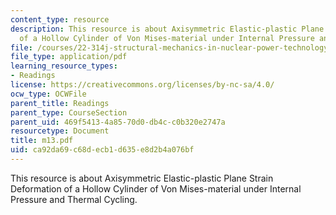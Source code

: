 ```yaml
---
content_type: resource
description: This resource is about Axisymmetric Elastic-plastic Plane Strain Deformation
  of a Hollow Cylinder of Von Mises-material under Internal Pressure and Thermal Cycling.
file: /courses/22-314j-structural-mechanics-in-nuclear-power-technology-fall-2006/ca92da69c68decb1d635e8d2b4a076bf_m13.pdf
file_type: application/pdf
learning_resource_types:
- Readings
license: https://creativecommons.org/licenses/by-nc-sa/4.0/
ocw_type: OCWFile
parent_title: Readings
parent_type: CourseSection
parent_uid: 469f5413-4a85-70d0-db4c-c0b320e2747a
resourcetype: Document
title: m13.pdf
uid: ca92da69-c68d-ecb1-d635-e8d2b4a076bf
---
```

This resource is about Axisymmetric Elastic-plastic Plane Strain Deformation of a Hollow Cylinder of Von Mises-material under Internal Pressure and Thermal Cycling.